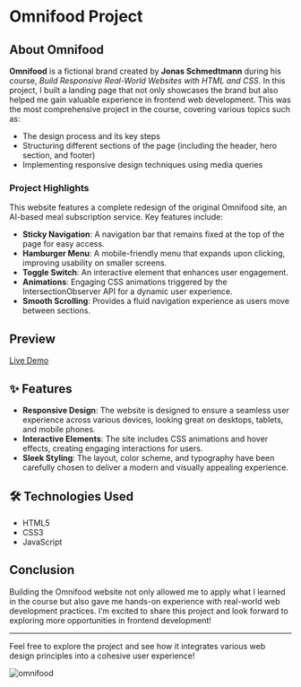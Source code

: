 # Omnifood Project

## About Omnifood

**Omnifood** is a fictional brand created by **Jonas Schmedtmann** during his course, *Build Responsive Real-World Websites with HTML and CSS*. In this project, I built a landing page that not only showcases the brand but also helped me gain valuable experience in frontend web development. This was the most comprehensive project in the course, covering various topics such as:

- The design process and its key steps
- Structuring different sections of the page (including the header, hero section, and footer)
- Implementing responsive design techniques using media queries

### Project Highlights

This website features a complete redesign of the original Omnifood site, an AI-based meal subscription service. Key features include:

- **Sticky Navigation**: A navigation bar that remains fixed at the top of the page for easy access.
- **Hamburger Menu**: A mobile-friendly menu that expands upon clicking, improving usability on smaller screens.
- **Toggle Switch**: An interactive element that enhances user engagement.
- **Animations**: Engaging CSS animations triggered by the IntersectionObserver API for a dynamic user experience.
- **Smooth Scrolling**: Provides a fluid navigation experience as users move between sections.

## Preview

[Live Demo](https://omnifood-bainda.netlify.app/)


## ✨ Features

- **Responsive Design**: The website is designed to ensure a seamless user experience across various devices, looking great on desktops, tablets, and mobile phones.
- **Interactive Elements**: The site includes CSS animations and hover effects, creating engaging interactions for users.
- **Sleek Styling**: The layout, color scheme, and typography have been carefully chosen to deliver a modern and visually appealing experience.

## 🛠️ Technologies Used

- HTML5
- CSS3
- JavaScript

## Conclusion

Building the Omnifood website not only allowed me to apply what I learned in the course but also gave me hands-on experience with real-world web development practices. I’m excited to share this project and look forward to exploring more opportunities in frontend development!

---

Feel free to explore the project and see how it integrates various web design principles into a cohesive user experience!


![omnifood](https://github.com/user-attachments/assets/01598d18-7299-4482-931b-995c070b43f5)


